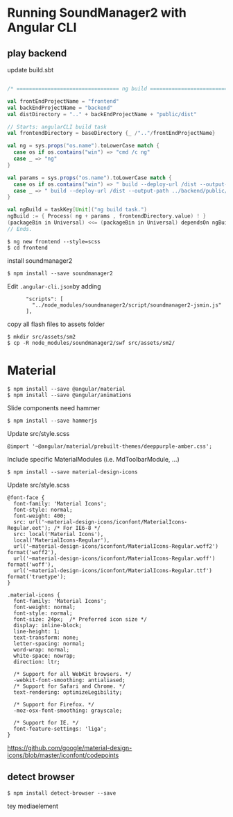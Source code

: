 # Running SoundManager2 with Angular CLI


## play backend

update build.sbt

```scala

/* ================================= ng build ================================== */

val frontEndProjectName = "frontend"
val backEndProjectName = "backend"
val distDirectory = ".." + backEndProjectName + "public/dist"

// Starts: angularCLI build task
val frontendDirectory = baseDirectory {_ /".."/frontEndProjectName}

val ng = sys.props("os.name").toLowerCase match {
  case os if os.contains("win") => "cmd /c ng"
  case _ => "ng"
}

val params = sys.props("os.name").toLowerCase match {
  case os if os.contains("win") => " build --deploy-url /dist --output-path ..\\backend\\public\\dist --progress "
  case _ => " build --deploy-url /dist --output-path ../backend/public/dist --progress "
}

val ngBuild = taskKey[Unit]("ng build task.")
ngBuild := { Process( ng + params , frontendDirectory.value) ! }
(packageBin in Universal) <<= (packageBin in Universal) dependsOn ngBuild
// Ends.
```






```
$ ng new frontend --style=scss
$ cd frontend
```

install soundmanager2
```
$ npm install --save soundmanager2
```


Edit `.angular-cli.json`by adding
```
      "scripts": [
        "../node_modules/soundmanager2/script/soundmanager2-jsmin.js"
      ],
```

copy all flash files to assets folder
```
$ mkdir src/assets/sm2
$ cp -R node_modules/soundmanager2/swf src/assets/sm2/
```

# Material

```
$ npm install --save @angular/material
$ npm install --save @angular/animations
```

Slide components need hammer
```
$ npm install --save hammerjs
```

Update src/style.scss

```
@import '~@angular/material/prebuilt-themes/deeppurple-amber.css';
```

Include specific MaterialModules (i.e. MdToolbarModule, ...)

```
$ npm install --save material-design-icons
```

Update src/style.scss

```
@font-face {
  font-family: 'Material Icons';
  font-style: normal;
  font-weight: 400;
  src: url('~material-design-icons/iconfont/MaterialIcons-Regular.eot'); /* For IE6-8 */
  src: local('Material Icons'),
  local('MaterialIcons-Regular'),
  url('~material-design-icons/iconfont/MaterialIcons-Regular.woff2') format('woff2'),
  url('~material-design-icons/iconfont/MaterialIcons-Regular.woff') format('woff'),
  url('~material-design-icons/iconfont/MaterialIcons-Regular.ttf') format('truetype');
}

.material-icons {
  font-family: 'Material Icons';
  font-weight: normal;
  font-style: normal;
  font-size: 24px;  /* Preferred icon size */
  display: inline-block;
  line-height: 1;
  text-transform: none;
  letter-spacing: normal;
  word-wrap: normal;
  white-space: nowrap;
  direction: ltr;

  /* Support for all WebKit browsers. */
  -webkit-font-smoothing: antialiased;
  /* Support for Safari and Chrome. */
  text-rendering: optimizeLegibility;

  /* Support for Firefox. */
  -moz-osx-font-smoothing: grayscale;

  /* Support for IE. */
  font-feature-settings: 'liga';
}
```

https://github.com/google/material-design-icons/blob/master/iconfont/codepoints

## detect browser

```
$ npm install detect-browser --save
```

tey mediaelement
